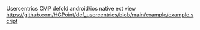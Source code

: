 Usercentrics CMP defold android/ios native ext
view https://github.com/HGPoint/def_usercentrics/blob/main/example/example.script
